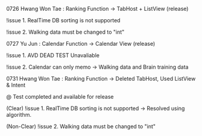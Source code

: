 0726 Hwang Won Tae
: Ranking Function -> TabHost + ListView (release)

!issue 1. RealTime DB sorting is not supported

!issue 2. Walking data must be changed to "int"


0727 Yu Jun
: Calendar Function -> Calendar View (release)

!issue 1. AVD DEAD TEST Unavaliable

!issue 2. Calendar can only memo -> Walking data and Brain training data


0731 Hwang Won Tae
: Ranking Function -> Deleted TabHost, Used ListView & Intent

@ Test completed and available for release

(Clear) !issue 1. RealTime DB sorting is not supported -> Resolved using algorithm.

(Non-Clear) !issue 2. Walking data must be changed to "int"